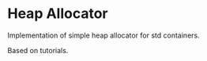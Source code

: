 Heap Allocator
==============

Implementation of simple heap allocator for std containers.

Based on tutorials.
